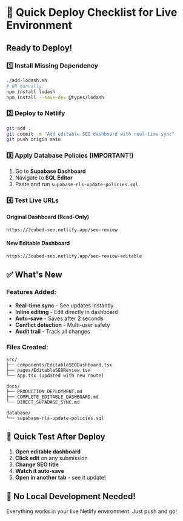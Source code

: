 # 🚀 Quick Deploy Checklist for Live Environment

## Ready to Deploy!

### 1️⃣ Install Missing Dependency
```bash
./add-lodash.sh
# OR manually:
npm install lodash
npm install --save-dev @types/lodash
```

### 2️⃣ Deploy to Netlify
```bash
git add .
git commit -m "Add editable SEO dashboard with real-time sync"
git push origin main
```

### 3️⃣ Apply Database Policies (IMPORTANT!)
1. Go to **Supabase Dashboard**
2. Navigate to **SQL Editor**
3. Paste and run `supabase-rls-update-policies.sql`

### 4️⃣ Test Live URLs

#### Original Dashboard (Read-Only)
```
https://3cubed-seo.netlify.app/seo-review
```

#### New Editable Dashboard
```
https://3cubed-seo.netlify.app/seo-review-editable
```

## ✅ What's New

### Features Added:
- **Real-time sync** - See updates instantly
- **Inline editing** - Edit directly in dashboard
- **Auto-save** - Saves after 2 seconds
- **Conflict detection** - Multi-user safety
- **Audit trail** - Track all changes

### Files Created:
```
src/
├── components/EditableSEODashboard.tsx
├── pages/EditableSEOReview.tsx
└── App.tsx (updated with new route)

docs/
├── PRODUCTION_DEPLOYMENT.md
├── COMPLETE_EDITABLE_DASHBOARD.md
└── DIRECT_SUPABASE_SYNC.md

database/
└── supabase-rls-update-policies.sql
```

## 🧪 Quick Test After Deploy

1. **Open editable dashboard**
2. **Click edit** on any submission
3. **Change SEO title**
4. **Watch it auto-save**
5. **Open in another tab** - see it update!

## 🎯 No Local Development Needed!

Everything works in your live Netlify environment. Just push and go!